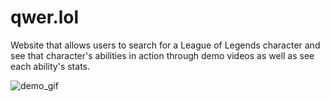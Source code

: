 # qwer.lol 

Website that allows users to search for a League of Legends character and see that character's abilities in action through demo videos as well as see each ability's stats. 

![demo_gif](./qwer_lol_demo_gif.gif)